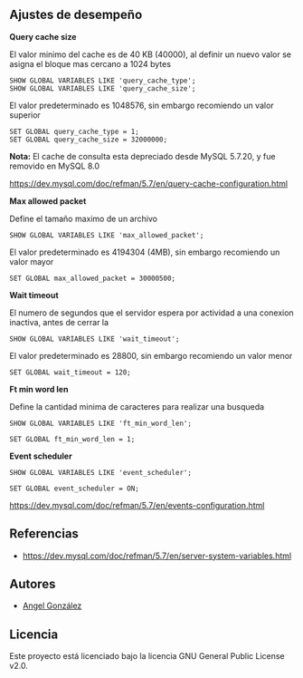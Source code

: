 ## Ajustes de desempeño

**Query cache size**

El valor minimo del cache es de 40 KB (40000), al definir un nuevo valor se asigna el bloque mas cercano a 1024 bytes

~~~
SHOW GLOBAL VARIABLES LIKE 'query_cache_type';
SHOW GLOBAL VARIABLES LIKE 'query_cache_size';
~~~

El valor predeterminado es 1048576, sin embargo recomiendo un valor superior

~~~
SET GLOBAL query_cache_type = 1;
SET GLOBAL query_cache_size = 32000000;
~~~

**Nota:** El cache de consulta esta depreciado desde MySQL 5.7.20, y fue removido en MySQL 8.0

https://dev.mysql.com/doc/refman/5.7/en/query-cache-configuration.html

**Max allowed packet**

Define el tamaño maximo de un archivo

~~~
SHOW GLOBAL VARIABLES LIKE 'max_allowed_packet';
~~~

El valor predeterminado es 4194304 (4MB), sin embargo recomiendo un valor mayor

~~~
SET GLOBAL max_allowed_packet = 30000500;
~~~

**Wait timeout**

El numero de segundos que el servidor espera por actividad a una conexion inactiva, antes de cerrar la

~~~
SHOW GLOBAL VARIABLES LIKE 'wait_timeout';
~~~

El valor predeterminado es 28800, sin embargo recomiendo un valor menor

~~~
SET GLOBAL wait_timeout = 120;
~~~

**Ft min word len**

Define la cantidad minima de caracteres para realizar una busqueda

~~~
SHOW GLOBAL VARIABLES LIKE 'ft_min_word_len';
~~~

~~~
SET GLOBAL ft_min_word_len = 1;
~~~

**Event scheduler**

~~~
SHOW GLOBAL VARIABLES LIKE 'event_scheduler';
~~~

~~~
SET GLOBAL event_scheduler = ON;
~~~

https://dev.mysql.com/doc/refman/5.7/en/events-configuration.html

## Referencias

* https://dev.mysql.com/doc/refman/5.7/en/server-system-variables.html

## Autores

* [Angel González](https://github.com/mgrc45)

## Licencia

Este proyecto está licenciado bajo la licencia GNU General Public License v2.0.
